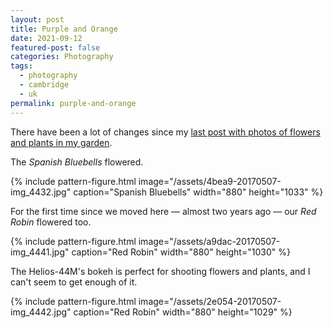 ```yaml
---
layout: post
title: Purple and Orange
date: 2021-09-12
featured-post: false
categories: Photography
tags:
  - photography
  - cambridge
  - uk
permalink: purple-and-orange
---
```


<!-- =================== CHECK THE FOLLOWING INTERNAL LINK! -->

There have been a lot of changes since my <a href="https://2017/03/19/photography-rut-and-little-things-in-my-garden/" rel="noopener noreferrer">last post with photos of flowers and plants in my garden</a>.

The _Spanish Bluebells_ flowered.

{% include pattern-figure.html image="/assets/4bea9-20170507-img_4432.jpg" caption="Spanish Bluebells" width="880" height="1033" %}

For the first time since we moved here &mdash; almost two years ago &mdash; our _Red Robin_ flowered too.

{% include pattern-figure.html image="/assets/a9dac-20170507-img_4441.jpg" caption="Red Robin" width="880" height="1030" %}

The Helios-44M's bokeh is perfect for shooting flowers and plants, and I can't seem to get enough of it.

{% include pattern-figure.html image="/assets/2e054-20170507-img_4442.jpg" caption="Red Robin" width="880" height="1029" %}